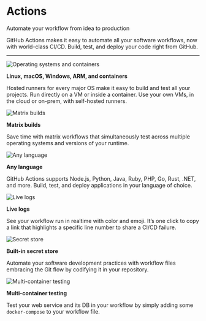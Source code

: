 # Actions

Automate your workflow from idea to production

GitHub Actions makes it easy to automate all your software workflows, now with world-class CI/CD. Build, test, and deploy your code right from GitHub.

***

![Operating systems and containers](https://github.githubassets.com/assets/actions-linux-and-containers-d898cc488cb3.svg)

**Linux, macOS, Windows, ARM, and containers**

Hosted runners for every major OS make it easy to build and test all your projects. Run directly on a VM or inside a container. Use your own VMs, in the cloud or on-prem, with self-hosted runners.

![Matrix builds](https://github.githubassets.com/assets/actions-matrix-aac8c29bd225.svg)

**Matrix builds**

Save time with matrix workflows that simultaneously test across multiple operating systems and versions of your runtime.

![Any language](https://github.githubassets.com/assets/actions-any-lang-f603eeb8cd45.svg)

**Any language**

GitHub Actions supports Node.js, Python, Java, Ruby, PHP, Go, Rust, .NET, and more. Build, test, and deploy applications in your language of choice.

![Live logs](https://github.githubassets.com/assets/actions-live-logs-532f1c0e442e.svg)

**Live logs**

See your workflow run in realtime with color and emoji. It’s one click to copy a link that highlights a specific line number to share a CI/CD failure.

![Secret store](https://github.githubassets.com/assets/actions-secret-store-4121c7f05a49.svg)

**Built-in secret store**

Automate your software development practices with workflow files embracing the Git flow by codifying it in your repository.

![Multi-container testing](https://github.githubassets.com/assets/actions-multi-container-testing-0951351a6bee.svg)

**Multi-container testing**

Test your web service and its DB in your workflow by simply adding some `docker-compose` to your workflow file.
